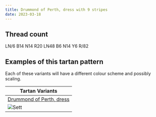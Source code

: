 ```yaml
---
title: Drummond of Perth, dress with 9 stripes
date: 2023-03-18
---
```



## Thread count
LN/6 B14 N14 R20 LN48 B6 N14 Y6 R/82

## Examples of this tartan pattern
Each of these variants will have a different colour scheme and possibly scaling.

| Tartan Variants |
|---------|
| [Drummond of Perth, dress](/variants/ln/6/b14/n14/r20/ln48/b6/n14/y6/r/82-b304080-lne0e0e0-n808080-rc00000-yf0c000/)|
|![Sett](/variants/ln/6/b14/n14/r20/ln48/b6/n14/y6/r/82-b304080-lne0e0e0-n808080-rc00000-yf0c000/sett.png)|
